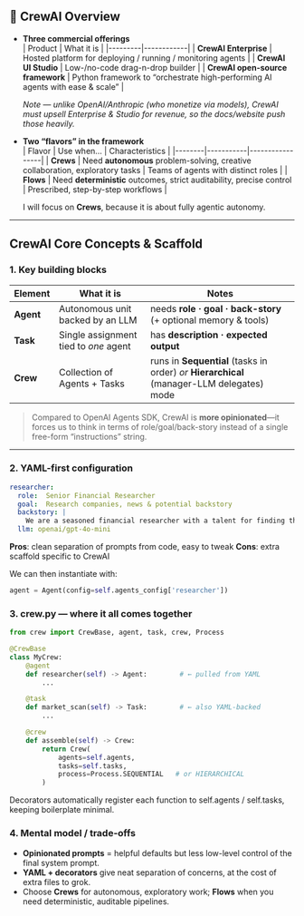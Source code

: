 ## 🚢 CrewAI Overview

* **Three commercial offerings**  
  | Product | What it is | 
  |---------|------------|
  | **CrewAI Enterprise** | Hosted platform for deploying / running / monitoring agents | 
  | **CrewAI UI Studio**  | Low-/no-code drag-n-drop builder | 
  | **CrewAI open-source framework** | Python framework to “orchestrate high-performing AI agents with ease & scale” | 

  *Note — unlike OpenAI/Anthropic (who monetize via models), CrewAI must upsell Enterprise & Studio for revenue, so the docs/website push those heavily.*

* **Two “flavors” in the framework**  
  | Flavor | Use when… | Characteristics |
  |--------|-----------|-----------------|
  | **Crews** | Need **autonomous** problem-solving, creative collaboration, exploratory tasks | Teams of agents with distinct roles |
  | **Flows** | Need **deterministic** outcomes, strict auditability, precise control | Prescribed, step-by-step workflows |

  I will focus on **Crews**, because it is about fully agentic autonomy.


---

## CrewAI Core Concepts & Scaffold

### 1. Key building blocks
| Element | What it is | Notes |
|---------|------------|-------|
| **Agent** | Autonomous unit backed by an LLM | needs **role · goal · back-story** (+ optional memory & tools) |
| **Task**  | Single assignment tied to *one* agent | has **description · expected output** |
| **Crew**  | Collection of Agents + Tasks | runs in **Sequential** (tasks in order) *or* **Hierarchical** (manager-LLM delegates) mode |

> Compared to OpenAI Agents SDK, CrewAI is **more opinionated**—it forces us to think in terms of role/goal/back-story instead of a single free-form “instructions” string.

---

### 2. YAML-first configuration
```yaml
researcher:
  role:  Senior Financial Researcher
  goal:  Research companies, news & potential backstory
  backstory: |
    We are a seasoned financial researcher with a talent for finding the most relevant information.
  llm: openai/gpt-4o-mini
```

**Pros**: clean separation of prompts from code, easy to tweak
**Cons**: extra scaffold specific to CrewAI

We can then instantiate with:
```python
agent = Agent(config=self.agents_config['researcher'])
```

### 3. crew.py — where it all comes together
```python
from crew import CrewBase, agent, task, crew, Process

@CrewBase
class MyCrew:
    @agent
    def researcher(self) -> Agent:        # ← pulled from YAML
        ...

    @task
    def market_scan(self) -> Task:        # ← also YAML-backed
        ...

    @crew
    def assemble(self) -> Crew:
        return Crew(
            agents=self.agents,
            tasks=self.tasks,
            process=Process.SEQUENTIAL   # or HIERARCHICAL
        )

```

Decorators automatically register each function to self.agents / self.tasks, keeping boilerplate minimal.


### 4. Mental model / trade-offs

- **Opinionated prompts** = helpful defaults but less low-level control of the final system prompt.
- **YAML + decorators** give neat separation of concerns, at the cost of extra files to grok.
- Choose **Crews** for autonomous, exploratory work; **Flows** when you need deterministic, auditable pipelines.







